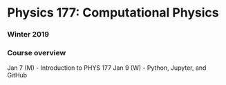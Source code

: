# Physics 177: Computational Physics
### Winter 2019

### Course overview
Jan 7 (M) - Introduction to PHYS 177
Jan 9 (W) - Python, Jupyter, and GitHub  
